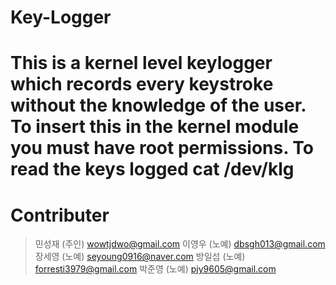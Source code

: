 # Key-Logger
This is a kernel level keylogger which records every keystroke without the knowledge of the user.
To insert this in the kernel module you must have root permissions.
To read the keys logged cat /dev/klg 
=======
# Contributer

> 민성재 (주인) wowtjdwo@gmail.com
> 이영우 (노예) dbsgh013@gmail.com
> 장세영 (노예) seyoung0916@naver.com
> 방일섭 (노예) forresti3979@gmail.com
> 박준영 (노예) pjy9605@gmail.com

